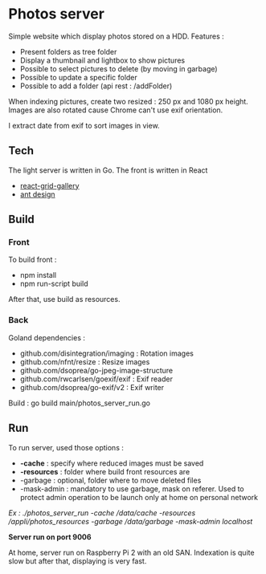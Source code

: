 # Photos server

Simple website which display photos stored on a HDD.
Features : 
* Present folders as tree folder
* Display a thumbnail and lightbox to show pictures
* Possible to select pictures to delete (by moving in garbage)
* Possible to update a specific folder
* Possible to add a folder (api rest : /addFolder)

When indexing pictures, create two resized : 250 px and 1080 px height. 
Images are also rotated cause Chrome can't use exif orientation.

I extract date from exif to sort images in view.

## Tech

The light server is written in Go. The front is written in React 
* [react-grid-gallery](https://www.npmjs.com/package/react-grid-gallery)
* [ant design](https://ant.design/)

## Build

### Front

To build front : 
* npm install 
* npm run-script build

After that, use build as resources.

### Back

Goland dependencies : 
 * github.com/disintegration/imaging : Rotation images
 * github.com/nfnt/resize : Resize images
 * github.com/dsoprea/go-jpeg-image-structure
 * github.com/rwcarlsen/goexif/exif : Exif reader
 * github.com/dsoprea/go-exif/v2 : Exif writer 
 
Build : go build main/photos_server_run.go

## Run

To run server, used those options : 
* **-cache** : specify where reduced images must be saved
* **-resources** : folder where build front resources are
* -garbage : optional, folder where to move deleted files
* -mask-admin : mandatory to use garbage, mask on referer. Used to protect admin operation to be launch only at home on personal network

_Ex : ./photos_server_run -cache /data/cache -resources /appli/photos_resources -garbage /data/garbage -mask-admin localhost_

**Server run on port 9006**

At home, server run on Raspberry Pi 2 with an old SAN.
Indexation is quite slow but after that, displaying is very fast.